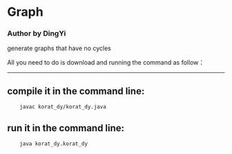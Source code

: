 <h1>Graph</h1> 
<h3>Author by DingYi</h3>

generate graphs that have no cycles

All you need to do is download and running the command as follow：

----------------------------------------

<h2>compile it in the command line:</h2>

		javac korat_dy/korat_dy.java
		

<h2>run it in the command line:</h2>

		java korat_dy.korat_dy
